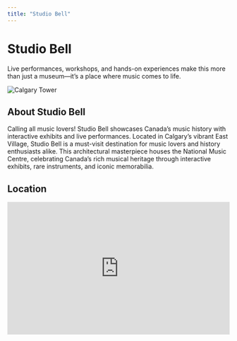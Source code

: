 ```yaml
---
title: "Studio Bell"
---
```


<div class="hero-container sub-page text-center py-5">
  <div class="hero">
    <h1 class="display-4 fw-bold">Studio Bell</h1>
    <p class="lead"> Live performances, workshops, and hands-on experiences make this more than just a museum—it’s a place where music comes to life.</p>
  </div>
</div>

<section class="restaurant-details">
  <img src="./assets/studio-bell-small.jpg" alt="Calgary Tower" class="img-fluid mb-4">
  <h2>About Studio Bell</h2>
  <p>Calling all music lovers! Studio Bell showcases Canada’s music history with interactive exhibits and live performances. Located in Calgary’s vibrant East Village, Studio Bell is a must-visit destination for music lovers and history enthusiasts alike. This architectural masterpiece houses the National Music Centre, celebrating Canada’s rich musical heritage through interactive exhibits, rare instruments, and iconic memorabilia.</p>

  <h2>Location</h2>
  <div id="map">
    <!-- Embed Google Maps -->
  <iframe src="https://www.google.com/maps/embed?pb=!1m18!1m12!1m3!1d5017.875096429225!2d-114.05712681264453!3d51.035774172114486!2m3!1f0!2f0!3f0!3m2!1i1024!2i768!4f13.1!3m3!1m2!1s0x5371700f43d37c67%3A0x2be2513bea71cbec!2sCalgary%20Stampede!5e0!3m2!1sen!2sus!4v1743690005660!5m2!1sen!2sus" width="100%" height="300" style="border:0;" allowfullscreen="" loading="lazy" referrerpolicy="no-referrer-when-downgrade"></iframe>
  </div>
</section>

<Footer />